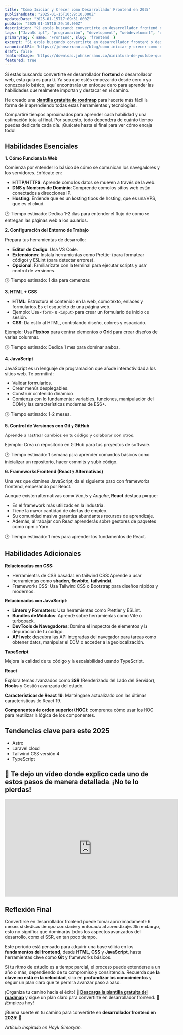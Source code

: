 ```yaml
---
title: "Cómo Iniciar y Crecer como Desarrollador Frontend en 2025"
publishedDate: "2025-01-15T10:29:10.000Z"
updatedDate: "2025-01-15T17:09:31.000Z"
pubDate: "2025-01-15T10:29:10.000Z"
description: "Si estás buscando convertirte en desarrollador frontend o desarrollador web, esta guía es para ti. Ya sea que estés empezando desde cero o ya conozcas lo básico, aquí encontrarás un enfoque claro para aprender las habilidades que realmente importan y destacar en el camino."
tags: ["JavaScript", "programación", "development", "webdeveloment", "desarrollo-web", "frontend", "front-end", "2025", "software", "web", "johnserrano.co", "johnserrano", "roadmap"]
primaryTag: { name: 'FrontEnd', slug: 'frontend' }
excerpt: "Si estás buscando convertirte en desarrollador frontend o desarrollador web, esta guía es para ti. Ya sea que estés empezando desde cero o ya conozcas lo básico, aquí encontrarás un enfoque claro para aprender las habilidades que realmente importan y destacar en el camino."
canonicalURL: "https://johnserrano.co/blog/como-iniciar-y-crecer-como-desarrollador-frontend-en-2025"
draft: false
featureImage: "https://download.johnserrano.co/miniatura-de-youtube-que-aprender-2025.png"
featured: true
---
```


Si estás buscando convertirte en desarrollador **frontend** o desarrollador web, esta guía es para ti. Ya sea que estés empezando desde cero o ya conozcas lo básico, aquí encontrarás un enfoque claro para aprender las habilidades que realmente importan y destacar en el camino.

He creado una **[plantilla gratuita de roadmap](https://bit.ly/3PD7I2e)** para hacerte más fácil la forma de ir aprendiendo todas estas herramientas y tecnologías.

Compartiré tiempos aproximados para aprender cada habilidad y una estimación total al final. Por supuesto, todo dependerá de cuánto tiempo puedas dedicarle cada día. ¡Quédate hasta el final para ver cómo encaja todo!

## Habilidades Esenciales

**1. Cómo Funciona la Web**

Comienza por entender lo básico de cómo se comunican los navegadores y los servidores. Enfócate en:

- **HTTP/HTTPS**: Aprende cómo los datos se mueven a través de la web.
- **DNS y Nombres de Dominio**: Comprende cómo los sitios web están conectados a direcciones IP.
- **Hosting**: Entiende que es un hosting tipos de hosting, que es una VPS, que es el cloud.

🕒 Tiempo estimado: Dedica 1-2 días para entender el flujo de cómo se entregan las páginas web a los usuarios.

**2. Configuración del Entorno de Trabajo**

Prepara tus herramientas de desarrollo:

- **Editor de Código**: Usa VS Code.
- **Extensiones**: Instala herramientas como Prettier (para formatear código) y ESLint (para detectar errores).
- **Opcional**: Familiarízate con la terminal para ejecutar scripts y usar control de versiones.

🕒 Tiempo estimado: 1 día para comenzar.

**3. HTML + CSS**

- **HTML**: Estructura el contenido en la web, como texto, enlaces y formularios. Es el esqueleto de una página web.
- Ejemplo: Usa `<form>` e `<input>` para crear un formulario de inicio de sesión.
- **CSS**: Da estilo al HTML, controlando diseño, colores y espaciado.

Ejemplo: Usa **Flexbox** para centrar elementos o **Grid** para crear diseños de varias columnas.

🕒 Tiempo estimado: Dedica 1 mes para dominar ambos.

**4. JavaScript**

JavaScript es un lenguaje de programación que añade interactividad a los sitios web. Te permitirá:

- Validar formularios.
- Crear menús desplegables.
- Construir contenido dinámico.
- Comienza con lo fundamental: variables, funciones, manipulación del DOM y las características modernas de ES6+.

🕒 Tiempo estimado: 1-2 meses.

**5. Control de Versiones con Git y GitHub**

Aprende a rastrear cambios en tu código y colaborar con otros.

Ejemplo: Crea un repositorio en GitHub para tus proyectos de software.

🕒 Tiempo estimado: 1 semana para aprender comandos básicos como inicializar un repositorio, hacer commits y subir código.

**6. Frameworks Frontend (React y Alternativas)**

Una vez que domines JavaScript, da el siguiente paso con frameworks frontend, empezando por React.

Aunque existen alternativas como _Vue.js_ y _Angular_, **React** destaca porque:

- Es el framework más utilizado en la industria.
- Tiene la mayor cantidad de ofertas de empleo.
- Su comunidad masiva garantiza abundantes recursos de aprendizaje.
- Además, al trabajar con React aprenderás sobre gestores de paquetes como npm o Yarn.

🕒 Tiempo estimado: 1 mes para aprender los fundamentos de React.

## Habilidades Adicionales

**Relacionadas con CSS:**

- Herramientas de CSS basadas en tailwind CSS: Aprende a usar herramientas como **shadcn**, **flowbite**, **tailwindui**.
- Frameworks CSS: Usa Tailwind CSS o Bootstrap para diseños rápidos y modernos.

**Relacionadas con JavaScript:**

- **Linters y Formatters**: Usa herramientas como Prettier y ESLint.
- **Bundles de Módulos**: Aprende sobre herramientas como Vite o turbopack.
- **DevTools de Navegadores**: Domina el inspector de elementos y la depuración de tu código.
- **API web**: descubra las API integradas del navegador para tareas como obtener datos, manipular el DOM o acceder a la geolocalización.

**TypeScript**

Mejora la calidad de tu código y la escalabilidad usando TypeScript.

**React**

Explora temas avanzados como **SSR** (Renderizado del Lado del Servidor), **Hooks** y Gestión avanzada del estado.

**Características de React 19**: Manténgase actualizado con las últimas características de React 19.

**Componentes de orden superior (HOC)**: comprenda cómo usar los HOC para reutilizar la lógica de los componentes.

## Tendencias clave para este 2025

- Astro
- Laravel cloud
- Tailwind CSS versión 4
- TypeScript

## 🎥 Te dejo un vídeo donde explico cada uno de estos pasos de manera detallada. ¡No te lo pierdas!

<iframe width="560" height="315" src="https://www.youtube.com/embed/QaaH6PLO8C8?si=WjVdUybU4rBgWoZL" frameborder="0" allow="accelerometer; autoplay; clipboard-write; encrypted-media; gyroscope; picture-in-picture; web-share"  allowfullscreen></iframe>


## Reflexión Final

Convertirse en desarrollador frontend puede tomar aproximadamente 6 meses si dedicas tiempo constante y enfocado al aprendizaje. Sin embargo, esto no significa que dominarás todos los aspectos avanzados del desarrollo, como el SSR, en tan poco tiempo. 

Este periodo está pensado para adquirir una base sólida en los **fundamentos del frontend**, desde **HTML**, **CSS** y **JavaScript**, hasta herramientas clave como **Git** y frameworks básicos. 

Si tu ritmo de estudio es a tiempo parcial, el proceso puede extenderse a un año o más, dependiendo de tu compromiso y consistencia. Recuerda que **la clave no está en la velocidad**, sino en **profundizar los conocimientos** y seguir un plan claro que te permita avanzar paso a paso.

¡Organiza tu camino hacia el éxito! 🎯 **[Descarga la plantilla gratuita del roadmap](https://bit.ly/3PD7I2e)** y sigue un plan claro para convertirte en desarrollador frontend. 🚀 ¡Empieza hoy!

¡Buena suerte en tu camino para convertirte en **desarrollador frontend en 2025**! 🚀

_Artículo inspirado en Hayk Simonyan._